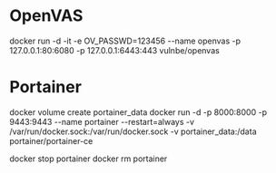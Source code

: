 # OpenVAS

docker run -d -it -e OV_PASSWD=123456  --name openvas -p 127.0.0.1:80:6080 -p 127.0.0.1:6443:443 vulnbe/openvas


# Portainer

docker volume create portainer_data
docker run -d -p 8000:8000 -p 9443:9443 --name portainer --restart=always -v /var/run/docker.sock:/var/run/docker.sock -v portainer_data:/data  portainer/portainer-ce

docker stop portainer
docker rm portainer